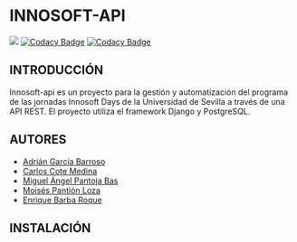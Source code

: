 # INNOSOFT-API

![](https://github.com/enriquebarba97/innosoft_api/workflows/Django%20Tests/badge.svg)
[![Codacy Badge](https://api.codacy.com/project/badge/Grade/bac4b8376e0b427ba8763fe6c6ee7d6c)](https://app.codacy.com/gh/enriquebarba97/innosoft_api?utm_source=github.com&utm_medium=referral&utm_content=enriquebarba97/innosoft_api&utm_campaign=Badge_Grade)
[![Codacy Badge](https://app.codacy.com/project/badge/Coverage/eaf00d3bd6aa41348b643b4a422243de)](https://www.codacy.com/gh/enriquebarba97/innosoft_api/dashboard?utm_source=github.com&amp;utm_medium=referral&amp;utm_content=enriquebarba97/innosoft_api&amp;utm_campaign=Badge_Coverage)

## INTRODUCCIÓN

Innosoft-api es un proyecto para la gestión y automatización del programa de las jornadas Innosoft Days de la Universidad de Sevilla a través de una API REST. El proyecto utiliza el framework Django y PostgreSQL.

## AUTORES

- [Adrián García Barroso](https://github.com/adrgrabar)
- [Carlos Cote Medina](https://github.com/Carcotmed)
- [Miguel Ángel Pantoja Bas](https://github.com/miguelpantoja89)
- [Moisés Pantión Loza](https://github.com/Moipanloz)
- [Enrique Barba Roque](https://github.com/enriquebarba97)
 
## INSTALACIÓN
